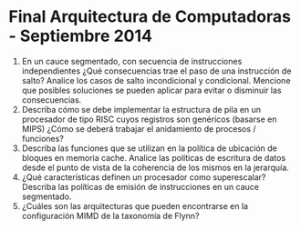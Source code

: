 Final Arquitectura de Computadoras - Septiembre 2014
====================================================

1. En un cauce segmentado, con secuencia de instrucciones independientes ¿Qué
   consecuencias trae el paso de una instrucción de salto? Analice los casos de
   salto incondicional y condicional. Mencione que posibles soluciones se
   pueden aplicar para evitar o disminuir las consecuencias.
2. Describa cómo se debe implementar la estructura de pila en un procesador de
   tipo RISC cuyos registros son genéricos (basarse en MIPS) ¿Cómo se deberá
   trabajar el anidamiento de procesos / funciones?
3. Describa las funciones que se utilizan en la política de ubicación de
   bloques en memoria cache. Analice las políticas de escritura de datos desde
   el punto de vista de la coherencia de los mismos en la jerarquía.
4. ¿Qué características definen un procesador como superescalar? Describa las
   políticas de emisión de instrucciones en un cauce segmentado.
5. ¿Cuáles son las arquitecturas que pueden encontrarse en la configuración
   MIMD de la taxonomía de Flynn?